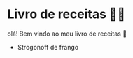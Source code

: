 # Livro de receitas :man_cook:

olá! Bem vindo ao meu livro de receitas :wave:

- Strogonoff de frango

  
